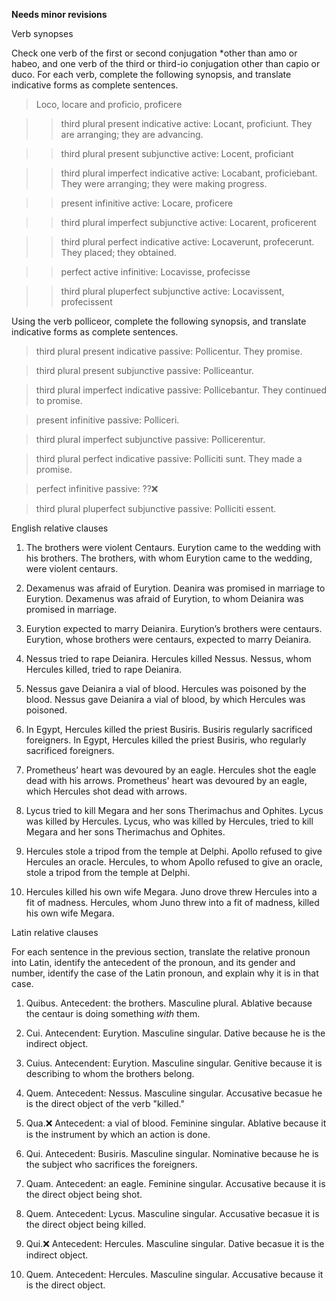 **Needs minor revisions**

Verb synopses

Check one verb of the first or second conjugation *other than amo or habeo, and one verb of the third or third-io conjugation other than capio or duco. For each verb, complete the following synopsis, and translate indicative forms as complete sentences.

> Loco, locare and proficio, proficere

>> third plural present indicative active: Locant, proficiunt. They are arranging; they are advancing.

>> third plural present subjunctive active: Locent, proficiant

>> third plural imperfect indicative active: Locabant, proficiebant. They were arranging; they were making progress.

>> present infinitive active: Locare, proficere

>> third plural imperfect subjunctive active: Locarent, proficerent

>> third plural perfect indicative active: Locaverunt, profecerunt. They placed; they obtained.

>> perfect active infinitive: Locavisse, profecisse

>> third plural pluperfect subjunctive active: Locavissent, profecissent

Using the verb polliceor, complete the following synopsis, and translate indicative forms as complete sentences.

> third plural present indicative passive: Pollicentur. They promise.

> third plural present subjunctive passive: Polliceantur.

> third plural imperfect indicative passive: Pollicebantur. They continued to promise.

> present infinitive passive: Polliceri.

> third plural imperfect subjunctive passive: Pollicerentur.

> third plural perfect indicative passive: Polliciti sunt. They made a promise.

> perfect infinitive passive: ??❌

> third plural pluperfect subjunctive passive: Polliciti essent.

English relative clauses

1. The brothers were violent Centaurs. Eurytion came to the wedding with his brothers. The brothers, with whom Eurytion came to the wedding, were violent centaurs.

2. Dexamenus was afraid of Eurytion. Deanira was promised in marriage to Eurytion. Dexamenus was afraid of Eurytion, to whom Deianira was promised in marriage.

3. Eurytion expected to marry Deianira. Eurytion’s brothers were centaurs. Eurytion, whose brothers were centaurs, expected to marry Deianira.

4. Nessus tried to rape Deianira. Hercules killed Nessus. Nessus, whom Hercules killed, tried to rape Deianira.

5. Nessus gave Deianira a vial of blood. Hercules was poisoned by the blood. Nessus gave Deianira a vial of blood, by which Hercules was poisoned.

6. In Egypt, Hercules killed the priest Busiris. Busiris regularly sacrificed foreigners. In Egypt, Hercules killed the priest Busiris, who regularly sacrificed foreigners.

7. Prometheus’ heart was devoured by an eagle. Hercules shot the eagle dead with his arrows. Prometheus' heart was devoured by an eagle, which Hercules shot dead with arrows.

8. Lycus tried to kill Megara and her sons Therimachus and Ophites. Lycus was killed by Hercules. Lycus, who was killed by Hercules, tried to kill Megara and her sons Therimachus and Ophites.

9. Hercules stole a tripod from the temple at Delphi. Apollo refused to give Hercules an oracle. Hercules, to whom Apollo refused to give an oracle, stole a tripod from the temple at Delphi.

10. Hercules killed his own wife Megara. Juno drove threw Hercules into a fit of madness. Hercules, whom Juno threw into a fit of madness, killed his own wife Megara.

Latin relative clauses

For each sentence in the previous section, translate the relative pronoun into Latin, identify the antecedent of the pronoun, and its gender and number, identify the case of the Latin pronoun, and explain why it is in that case.

1. Quibus. Antecedent: the brothers. Masculine plural. Ablative because the centaur is doing something *with* them.

2. Cui. Antecendent: Eurytion. Masculine singular. Dative because he is the indirect object.

3. Cuius. Antecendent: Eurytion. Masculine singular. Genitive because it is describing to whom the brothers belong.

4. Quem. Antecedent: Nessus. Masculine singular. Accusative becasue he is the direct object of the verb "killed."

5. Qua.❌ Antecedent: a vial of blood. Feminine singular. Ablative because it is the instrument by which an action is done.

6. Qui. Antecedent: Busiris. Masculine singular. Nominative because he is the subject who sacrifices the foreigners.

7. Quam. Antecedent: an eagle. Feminine singular. Accusative because it is the direct object being shot.

8. Quem. Antecedent: Lycus. Masculine singular. Accusative becasue it is the direct object being killed.

9. Qui.❌ Antecedent: Hercules. Masculine singular. Dative becasue it is the indirect object.

10. Quem. Antecedent: Hercules. Masculine singular. Accusative because it is the direct object.
